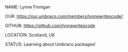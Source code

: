 NAME: Lynne Finnigan

OUR: https://our.umbraco.com/members/lynnewritescode/

GITHUB: https://github.com/lynnewritescode

LOCATION: Scotland, UK

STATUS: Learning about Umbraco packages!
